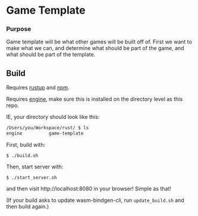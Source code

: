 # Game Template

### Purpose

Game template will be what other games will be built off of. First we want to make what we can, and determine what should be part of the game, and what should be part of the template.

## Build

Requires [rustup](https://www.rust-lang.org/en-US/install.html) and [npm](https://nodejs.org/en/).

Requires [engine](), make sure this is installed on the directory level as this repo.

IE, your directory should look like this:  
```bash
/Users/you/Workspace/rust/ $ ls
engine          game-template
```

First, build with:

```
$ ./build.sh
```

Then, start server with:

```
$ ./start_server.sh
```

and then visit http://localhost:8080 in your browser! Simple as that!

(If your build asks to update wasm-bindgen-cli, run `update_build.sh` and then build again.)
